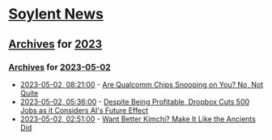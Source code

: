 # [Soylent News](../../../README.md)

## [Archives](../../index.md) for [2023](../index.md)

### [Archives](../../index.md) for [2023-05-02](index.md)

* [2023-05-02, 08:21:00](https://soylentnews.org/article.pl?sid=23/05/01/1228212&from=rss) - [Are Qualcomm Chips Snooping on You? No, Not Quite](https://soylentnews.org/article.pl?sid=23/05/01/1228212&from=rss)
* [2023-05-02, 05:36:00](https://soylentnews.org/article.pl?sid=23/05/01/035234&from=rss) - [Despite Being Profitable, Dropbox Cuts 500 Jobs as it Considers AI's Future Effect](https://soylentnews.org/article.pl?sid=23/05/01/035234&from=rss)
* [2023-05-02, 02:51:00](https://soylentnews.org/article.pl?sid=23/05/01/033214&from=rss) - [Want Better Kimchi? Make It Like the Ancients Did](https://soylentnews.org/article.pl?sid=23/05/01/033214&from=rss)
